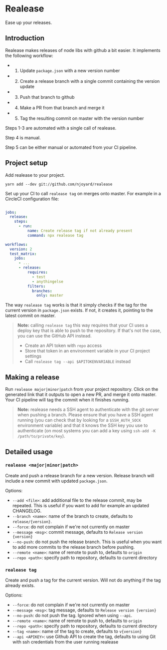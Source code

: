 # Realease

Ease up your releases.

## Introduction

Realease makes releases of node libs with github a bit easier.  It implements
the following workflow:

- 1. Update `package.json` with a new version number
- 2. Create a release branch with a single commit containing the version update
- 3. Push that branch to github
- 4. Make a PR from that branch and merge it
- 5. Tag the resulting commit on master with the version number

Steps 1-3 are automated with a single call of realease.

Step 4 is manual.

Step 5 can be either manual or automated from your CI pipeline.

## Project setup

Add realease to your project.

```
yarn add --dev git://github.com/njoyard/realease
```

Set up your CI to call `realease tag` on merges onto master.  For example in a
CircleCI configuration file:

```yaml

jobs:
  release:
    steps:
      - run:
          name: Create release tag if not already present
          command: npx realease tag

workflows:
  version: 2
  test_matrix:
    jobs:
      - ...
      - release:
          requires:
            - test
            - anythingelse
          filters:
            branches:
              only: master
```

The way `realease tag` works is that it simply checks if the tag for the current
version in `package.json` exists. If not, it creates it, pointing to the latest
commit on master.

> **Note:** calling `realease tag` this way requires that your CI uses a deploy
> key that is able to push to the repository.  If that's not the case, you can
> use the GitHub API instead.
> * Create an API token with `repo` access
> * Store that token in an environment variable in your CI project settings
> * Call `realease tag --api $APITOKENVARIABLE` instead

## Making a release

Run `realease major|minor|patch` from your project repository.  Click on the
generated link that it outputs to open a new PR, and merge it onto master.  Your
CI pipeline will tag the commit when it finishes running.

> **Note:** realease needs a SSH agent to authenticate with the git server when
> pushing a branch.  Please ensure that you have a SSH agent running (you can
> check that by looking for a `$SSH_AUTH_SOCK` environment variable) and that
> it knows the SSH key you use to authenticate (on most systems you can add a
> key using `ssh-add -K /path/to/private/key`).

## Detailed usage

### `realease <major|minor|patch>`

Create and push a release branch for a new version.  Release branch will
include a new commit with updated `package.json`.

Options:
* `--add <file>`: add additional file to the release commit, may be repeated.
  This is useful if you want to add for example an updated CHANGELOG.
* `--branch <name>`:  name of the branch to create, defaults to
  `release/{version}`.
* `--force`: do not complain if we're not currently on master
* `--message <msg>`: commit message, defaults to `Release version {version}`
* `--no-push`: do not push the release branch.  This is useful when you want to
  add more commits to the release branch before pushing.
* `--remote <name>`: name of remote to push to, defaults to `origin`
* `--repo <path>`: specify path to repository, defaults to current directory

### `realease tag`

Create and push a tag for the current version.  Will not do anything if the tag
already exists.

Options:
* `--force`: do not complain if we're not currently on master
* `--message <msg>`: tag message, defaults to `Release version {version}`
* `--no-push`: do not push the tag.  Ignored when using `--api`.
* `--remote <name>`: name of remote to push to, defaults to `origin`
* `--repo <path>`: specify path to repository, defaults to current directory
* `--tag <name>`: name of the tag to create, defaults to `v{version}`
* `--api <APIKEY>`: use Github API to create the tag, defaults to using Git with
  ssh credentials from the user running realease

